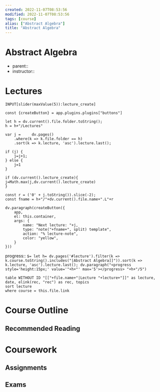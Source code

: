 ```yaml
---
created: 2022-11-07T08:53:56
modified: 2022-11-07T08:53:56
tags: [course]
alias: ["Abstract Algebra"]
title: "Abstract Algebra"
---
```



# Abstract Algebra

- parent:: 
- instructor::

# Lectures
`INPUT[slider(maxValue(5)):lecture_create]`
```dataviewjs
const {createButton} = app.plugins.plugins["buttons"]

let h = dv.current().file.folder.toString();
h = h+"/Lectures"

var j = 	dv.pages()
	.where(k => k.file.folder == h)
	.sort(k => k.lecture, 'asc').lecture.last();

if (j) {
	j=j+1;
} else {
	j=1
}

if (dv.current().lecture_create){
j=Math.max(j,dv.current().lecture_create)
}

const r = ('0' + j.toString()).slice(-2);
const fname = h+"/"+dv.current().file.name+".L"+r

dv.paragraph(createButton({
	app, 
	el: this.container, 
	args: {
		name: "Next lecture: "+j, 
		type: "note("+fname+", split) template", 
		action: "% lecture-note", 
		color: "yellow",
	}
}))
```

progress:: `$= let h= dv.pages('#lecture').filter(k =>  k.course.toString().includes("|Abstract Algebra]]")).sort(k => k.lecture, 'asc').lecture.last(); dv.paragraph("<progress style='height:15px;' value='"+h+"' max='5'></progress> "+h+"/5")`

```dataview
table WITHOUT ID "[["+file.name+"|Lecture "+lecture+"]]" as lecture, date, elink(rec, "rec") as rec, topics
sort lecture
where course = this.file.link
```

# Course Outline

## Recommended Reading

# Coursework

## Assignments

## Exams
